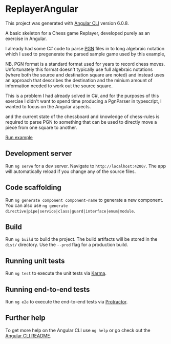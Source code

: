 # ReplayerAngular

This project was generated with [Angular CLI](https://github.com/angular/angular-cli) version 6.0.8.

A basic skeleton for a Chess game Replayer, developed purely as an exercise in Angular.

I already had some C# code to parse [PGN](https://en.wikipedia.org/wiki/Portable_Game_Notation) files in to long algebraic notation which I used to pregenerate the parsed sample game used by this example, 

NB. PGN format is a standard format used for years to record chess moves. Unfortunately this format doesn't typically use full algebraic notations (where both the source and destination square are noted) and instead uses an approach that describes the destination and the minium amount of information needed to work out the source square.

This is a problem I had already solved in C#, and for the purposes of this exercise I didn't want to spend time producing a PgnParser in typescript, I wanted to focus on the Angular aspects.

and the current state of the chessboard and knowledge of chess-rules is required to parse PGN to something that can be used to directly move a piece from one square to another.

[Run example](https://htmlpreview.github.io/?https://github.com/Chrislee187/Chess/blob/master/Viewers/ReplayerAngular/dist/ReplayerAngular/index.html)


## Development server

Run `ng serve` for a dev server. Navigate to `http://localhost:4200/`. The app will automatically reload if you change any of the source files.

## Code scaffolding

Run `ng generate component component-name` to generate a new component. You can also use `ng generate directive|pipe|service|class|guard|interface|enum|module`.

## Build

Run `ng build` to build the project. The build artifacts will be stored in the `dist/` directory. Use the `--prod` flag for a production build.

## Running unit tests

Run `ng test` to execute the unit tests via [Karma](https://karma-runner.github.io).

## Running end-to-end tests

Run `ng e2e` to execute the end-to-end tests via [Protractor](http://www.protractortest.org/).

## Further help

To get more help on the Angular CLI use `ng help` or go check out the [Angular CLI README](https://github.com/angular/angular-cli/blob/master/README.md).
